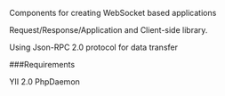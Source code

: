 Components for creating WebSocket based applications

Request/Response/Application and Client-side library.

Using Json-RPC 2.0 protocol for data transfer

###Requirements

YII 2.0
PhpDaemon


